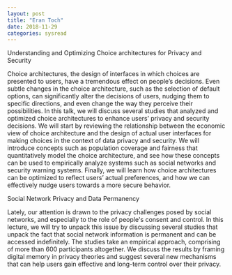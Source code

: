 ```yaml
---
layout: post
title: "Eran Toch"
date: 2018-11-29
categories: sysread
---
```


Understanding and Optimizing Choice architectures for Privacy and Security

Choice architectures, the design of interfaces in which choices are presented to users, have a tremendous effect on people’s decisions. Even subtle changes in the choice architecture, such as the selection of default options, can significantly alter the decisions of users, nudging them to specific directions, and even change the way they perceive their possibilities. In this talk, we will discuss several studies that analyzed and optimized choice architectures to enhance users’ privacy and security decisions. We will start by reviewing the relationship between the economic view of choice architecture and the design of actual user interfaces for making choices in the context of data privacy and security. We will introduce concepts such as population coverage and fairness that quantitatively model the choice architecture, and see how these concepts can be used to empirically analyze systems such as social networks and security warning systems. Finally, we will learn how choice architectures can be optimized to reflect users’ actual preferences, and how we can effectively nudge users towards a more secure behavior. 

Social Network Privacy and Data Permanency

Lately, our attention is drawn to the privacy challenges posed by social networks, and especially to the role of people's consent and control. In this lecture, we will try to unpack this issue by discussing several studies that unpack the fact that social network information is permanent and can be accessed indefinitely. The studies take an empirical approach, comprising of more than 600 participants altogether. We discuss the results by framing digital memory in privacy theories and suggest several new mechanisms that can help users gain effective and long-term control over their privacy.


